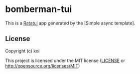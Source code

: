 # bomberman-tui

This is a [Ratatui] app generated by the [Simple async template].

[Ratatui]: https://ratatui.rs
[Simple Template]: https://github.com/ratatui/templates/tree/main/simple-async

## License

Copyright (c) koi

This project is licensed under the MIT license ([LICENSE] or <http://opensource.org/licenses/MIT>)

[LICENSE]: ./LICENSE
